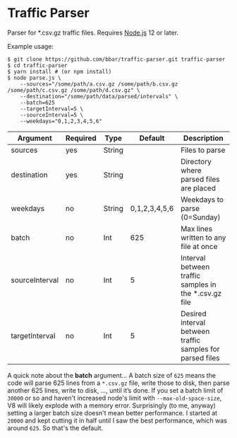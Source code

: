 # Traffic Parser

Parser for *.csv.gz traffic files. Requires [Node.js](https://nodejs.org) 12 or later.

Example usage:

    $ git clone https://github.com/bbar/traffic-parser.git traffic-parser
    $ cd traffic-parser
    $ yarn install # (or npm install)
    $ node parse.js \
        --sources="/some/path/a.csv.gz /some/path/b.csv.gz /some/path/c.csv.gz /some/path/d.csv.gz" \
        --destination="/some/path/data/parsed/intervals" \
        --batch=625
        --targetInterval=5 \
        --sourceInterval=5 \
        --weekdays="0,1,2,3,4,5,6"

|Argument|Required|Type|Default|Description|
|--|--|--|--|--|
|sources|yes|String||Files to parse|
|destination|yes|String||Directory where parsed files are placed|
|weekdays|no|String|0,1,2,3,4,5,6|Weekdays to parse (0=Sunday)
|batch|no|Int|625|Max lines written to any file at once|
|sourceInterval|no|Int|5|Interval between traffic samples in the *.csv.gz file
|targetInterval|no|Int|5|Desired interval between traffic samples for parsed files

A quick note about the **batch** argument... A batch size of `625` means the code will parse 625 lines from a `*.csv.gz` file, write those to disk, then parse another 625 lines, write to disk, …, until it’s done. If you set a batch limit of `30000` or so and haven't increased node's limit with `--max-old-space-size`, V8 will likely explode with a memory error. Surprisingly (to me, anyway) setting a larger batch size doesn't mean better performance. I started at `20000` and kept cutting it in half until I saw the best performance, which was around `625`. So that's the default.